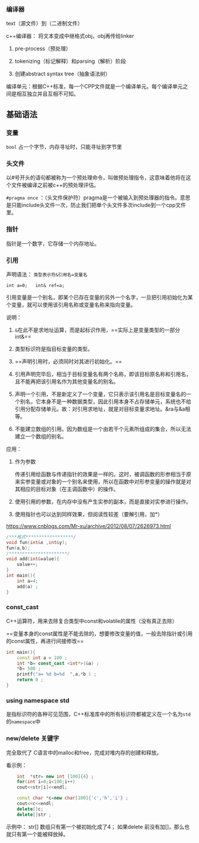 ### 编译器

text（源文件）到（二进制文件）

c++编译器： 将文本变成中继格式obj，obj再传给linker

1. pre-process（预处理）

2. tokenizing（标记解释）和parsing（解析）阶段

3. 创建abstract syntax tree（抽象语法树）

   

 编译单元：根据C++标准，每一个CPP文件就是一个编译单元。每个编译单元之间是相互独立并且互相不可知。 

## 基础语法

### 变量

`bool` 占一个字节，内存寻址时，只能寻址到字节里

### 头文件

以#号开头的语句都被称为一个预处理命令，叫做预处理指令，这意味着他将在这个文件被编译之前被c++的预处理评估。

`#pragma once` ：（头文件保护符）pragma是一个被输入到预处理器的指令。意思是只能include头文件一次，防止我们把单个头文件多次include到一个cpp文件里。

### 指针

指针是一个数字，它存储一个内存地址。

### 引用

声明语法： `类型表示符&引用名=变量名`

`int a=0;	int& ref=a;`

引用变量是一个别名，即某个已存在变量的另外一个名字，一旦把引用初始化为某个变量，就可以使用该引用名称或变量名称来指向变量。 

说明：

1. `&`在此不是求地址运算，而是起标识作用，==实际上是变量类型的一部分int&==

2. 类型标识符是指目标变量的类型。
3. ==声明引用时，必须同时对其进行初始化。==
4. 引用声明完毕后，相当于目标变量名有两个名称，即该目标原名称和引用名，且不能再把该引用名作为其他变量名的别名。

5. 声明一个引用，不是新定义了一个变量，它只表示该引用名是目标变量名的一个别名，它本身不是一种数据类型，因此引用本身不占存储单元，系统也不给引用分配存储单元。故：对引用求地址，就是对目标变量求地址。&ra与&a相等。
6. 不能建立数组的引用。因为数组是一个由若干个元素所组成的集合，所以无法建立一个数组的别名。

应用：

1. 作为参数

   传递引用给函数与传递指针的效果是一样的。这时，被调函数的形参相当于原来实参变量或对象的一个别名来使用，所以在函数中对形参变量的操作就是对其相应的目标对象（在主调函数中）的操作。

2. 使用引用的参数，在内存中没有产生实参的副本，而是直接对实参进行操作。
3. 使用指针也可以达到同样效果，但阅读性较差（要解引用，加*） 

https://www.cnblogs.com/Mr-xu/archive/2012/08/07/2626973.html

```c++
/***格式******************/
void fun(int&x ,int&y); 
fun(a,b); 
/**********************/
void add(int&value){
    value++;
}
int main(){
    int a=4;
    add(a) ;
}
```



###  const_cast

 C++运算符，用来去除复合类型中const和volatile的属性（没有真正去除）

==变量本身的const属性是不能去除的，想要修改变量的值，一般去除指针或引用的const属性，再进行间接修改== 

```c++
int main(){
    const int a = 100 ;
    int *b= const_cast <int*>(&a) ;
    *b= 500 ;
    printf("a= %d b=%d  ",a,*b ) ;
    return 0 ; 
}
```

### using namespace std

 是指标识符的各种可见范围，C++标准库中的所有标识符都被定义在一个名为`std`的`namespace`中



### new/delete 关键字

完全取代了 C语言中的malloc和free，完成对堆内存的创建和释放。 

看示例： 

```c++
    int  *str= new int [100]{4} ; 
    for(int i=0;i<100;i++)
    cout<<str[i]<<endl; 

    const char *c=new char[100]{'c','h','i'} ; 
    cout<<c<<endl;
    delete[]c; 
    delete[]str ;  
```

示例中： str[] 数组只有第一个被初始化成了4； 如果delete 前没有加[]，那么也就只有第一个能被释放掉。 